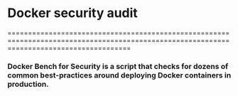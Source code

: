 # Docker security audit
==========================================================================================================================================
### Docker Bench for Security is a script that checks for dozens of common best-practices around deploying Docker containers in production.
